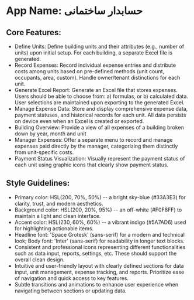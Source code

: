 # **App Name**: حسابدار ساختمانی

## Core Features:

- Define Units: Define building units and their attributes (e.g., number of units) upon initial setup. For each building, a separate Excel file is generated.
- Record Expenses: Record individual expense entries and distribute costs among units based on pre-defined methods (unit count, occupants, area, custom). Handle owner/tenant distinctions for each unit.
- Generate Excel Report: Generate an Excel file that stores expenses. Users should be able to choose from: a) formulas, or b) calculated data. User selections are maintained upon exporting to the generated Excel.
- Manage Expense Data: Store and display comprehensive expense data, payment statuses, and historical records for each unit. All data persists on device even when an Excel is created or exported.
- Building Overview: Provide a view of all expenses of a building broken down by year, month and unit
- Manager Expenses: Offer a separate menu to record and manage expenses paid directly by the manager, categorizing them distinctly from unit-specific costs.
- Payment Status Visualization: Visually represent the payment status of each unit using graphic icons that clearly show payment status.

## Style Guidelines:

- Primary color: HSL(200, 70%, 50%) -- a bright sky-blue (#33A3E3) for clarity, trust, and modern aesthetics.
- Background color: HSL(200, 20%, 95%) -- an off-white (#F0F8FF) to maintain a light and clean interface.
- Accent color: HSL(230, 60%, 60%) -- a vibrant indigo (#5A7AD6) used for highlighting actionable items.
- Headline font: 'Space Grotesk' (sans-serif) for a modern and technical look; Body font: 'Inter' (sans-serif) for readability in longer text blocks.
- Consistent and professional icons representing different functionalities such as data input, reports, settings, etc. These should support the overall clean design.
- Intuitive and user-friendly layout with clearly defined sections for data input, unit management, expense tracking, and reports. Prioritize ease of navigation and quick access to key features.
- Subtle transitions and animations to enhance user experience when navigating between sections or updating data.